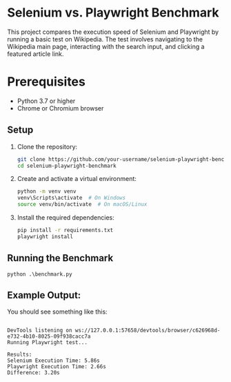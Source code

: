 # Selenium vs. Playwright Benchmark
This project compares the execution speed of Selenium and Playwright by running a basic test on Wikipedia. The test involves navigating to the Wikipedia main page, interacting with the search input, and clicking a featured article link.

# Prerequisites
- Python 3.7 or higher
- Chrome or Chromium browser

## Setup

1. Clone the repository:
   ```bash
   git clone https://github.com/your-username/selenium-playwright-benchmark.git
   cd selenium-playwright-benchmark

2. Create and activate a virtual environment: 
    ```bash
    python -m venv venv
    venv\Scripts\activate  # On Windows
    source venv/bin/activate  # On macOS/Linux

3. Install the required dependencies:
    ```bash
    pip install -r requirements.txt
    playwright install

## Running the Benchmark
```python .\benchmark.py```

## Example Output:

You should see something like this:

```Running Selenium test...

DevTools listening on ws://127.0.0.1:57658/devtools/browser/c626968d-e732-4b10-8025-09f938cacc7a
Running Playwright test...

Results:
Selenium Execution Time: 5.86s
Playwright Execution Time: 2.66s
Difference: 3.20s
```